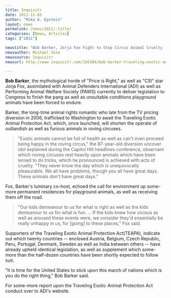 ```yaml
---
title: Inquisitr
date: 2011-11-03
author: "Mika A. Epstein"
layout: news
permalink: /news/2011/:title/
categories: [News, Articles]
tags: ["2011"]

newstitle: "Bob Barker, Jorja Fox Fight to Stop Circus Animal Cruelty  "
newsauthor: Michael Söze
newssource: Inquisitr
newsurl: http://www.inquisitr.com/156384/bob-barker-traveling-exotic-animal-protection-act/

---
```


**Bob Barker**, the mythological horde of "Price is Right," as well as "CSI" star Jorja Fox, assimilated with Animal Defenders International (ADI) as well as Performing Animal Welfare Society (PAWS) currently to deliver legislation to Congress to finish the pang as well as unsuitable conditions playground animals have been forced to endure.

Barker, the long-time animal rights romantic who late from the TV pricing diversion in 2006, trafficked to Washington to await the Traveling Exotic Animal Protection Act, which, once launched, will shorten the operate of outlandish as well as furious animals in roving circuses.

> "Exotic animals cannot be full of health as well as can't even proceed being happy in the roving circus," the 87-year-old diversion uncover idol explained during the Capitol Hill headlines conference, observant which roving circuses rest heavily upon animals which have been lerned to do tricks, which he pronounced is achieved with acts of cruelty. "They never know the day which is unequivocally pleasurable. We all have problems, though you all have great days. These animals don't have great days."

Fox, Barker's luminary co-host, echoed the call for environment up some-more permanent residences for playground animals, as well as receiving them off the road.

> "Our kids demeanour to us for what is right as well as the kids demeanour to us for what is fun. ... If the kids knew how vicious as well as aroused these events were, we consider they'd essentially be really unhappy in us, for [going] to these places," Fox said.

Supporters of the Traveling Exotic Animal Protection Act(TEAPA), indicate out which twenty countries -- enclosed Austria, Belgium, Czech Republic, Peru, Portugal, Denmark, Sweden as well as India between others -- have already upheld identical legislation, as well as supplement which some-more than the half-dozen countries have been shortly expected to follow suit.

"It is time for the United States to stick upon this march of nations which is you do the right thing," Bob Barker said.

For some-more report upon the Traveling Exotic Animal Protection Act conduct over to ADI's website.
